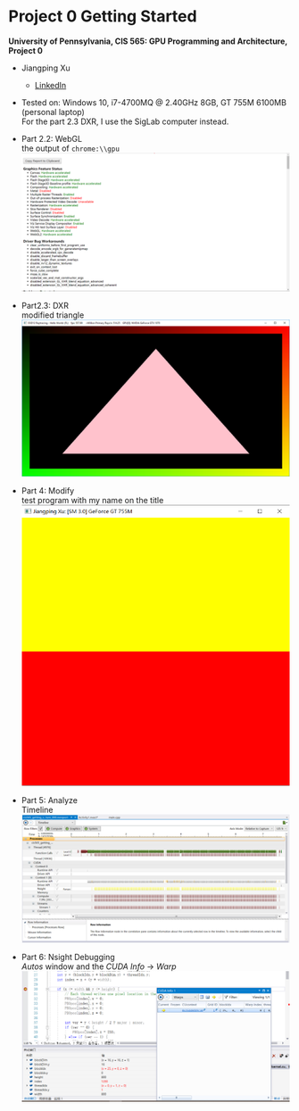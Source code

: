 Project 0 Getting Started
====================

**University of Pennsylvania, CIS 565: GPU Programming and Architecture, Project 0**

* Jiangping Xu
  * [LinkedIn](https://www.linkedin.com/in/jiangping-xu-365b19134/)
* Tested on: Windows 10, i7-4700MQ @ 2.40GHz 8GB, GT 755M 6100MB (personal laptop) \
            For the part 2.3 DXR, I use the SigLab computer instead.

* Part 2.2: WebGL \
the output of `chrome:\\gpu` \
![](images/Chrome_GPU.png)

* Part2.3: DXR \
modified triangle \
![](images/DXR_Triangle.png)

* Part 4: Modify \
test program with my name on the title \
![](images/CudaTest.png)

* Part 5: Analyze \
Timeline \
![](images/timeline.png)

* Part 6: Nsight Debugging \
*Autos* window and the *CUDA Info* -> *Warp* \
![](images/debugging.png)


